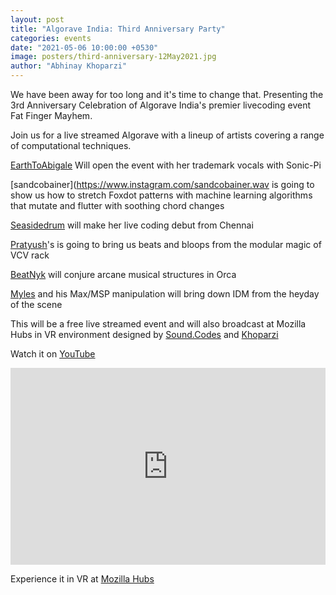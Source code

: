```yaml
---
layout: post
title: "Algorave India: Third Anniversary Party"
categories: events
date: "2021-05-06 10:00:00 +0530"
image: posters/third-anniversary-12May2021.jpg
author: "Abhinay Khoparzi"
---
```


We have been away for too long and it's time to change that. Presenting the 3rd Anniversary Celebration of Algorave India's premier livecoding event Fat Finger Mayhem.

Join us for a live streamed Algorave with a lineup of artists covering a range of computational techniques.

[EarthToAbigale](https://www.instagram.com/mynah_m) Will open the event with her trademark vocals with Sonic-Pi

[sandcobainer](https://www.instagram.com/sandcobainer.wav is going to show us how to stretch Foxdot patterns with machine learning algorithms that mutate and flutter with soothing chord changes

[Seasidedrum](https://www.instagram.com/meerasundr) will make her live coding debut from Chennai

[Pratyush](https://www.instagram.com/prtyshrmn)'s is going to bring us beats and bloops from the modular magic of VCV rack

[BeatNyk](https://www.instagram.com/beatnyk) will conjure arcane musical structures in Orca

[Myles](https://www.instagram.com/aaronmylespereira) and his Max/MSP manipulation will bring down IDM from the heyday of the scene

This will be a free live streamed event and will also broadcast at Mozilla Hubs in VR environment designed by [Sound.Codes](https://instagram.com/sound.codes) and [Khoparzi](https://instagram.com/khoparzi)

Watch it on [YouTube](http://youtube.com/eulerroom)

<iframe width="100%" height="315" src="https://www.youtube.com/embed/RkyYrmxiczQ" frameborder="0" allow="accelerometer; autoplay; encrypted-media; gyroscope; picture-in-picture" allowfullscreen></iframe>

Experience it in VR at [Mozilla Hubs](https://hubs.mozilla.com/QhEUcmn/excited-crazy-gathering)
